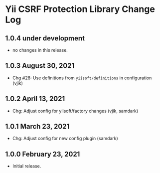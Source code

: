 # Yii CSRF Protection Library Change Log


## 1.0.4 under development

- no changes in this release.

## 1.0.3 August 30, 2021

- Chg #28: Use definitions from `yiisoft/definitions` in configuration (vjik)

## 1.0.2 April 13, 2021

- Chg: Adjust config for yiisoft/factory changes (vjik, samdark)

## 1.0.1 March 23, 2021

- Chg: Adjust config for new config plugin (samdark)

## 1.0.0 February 23, 2021

- Initial release.
